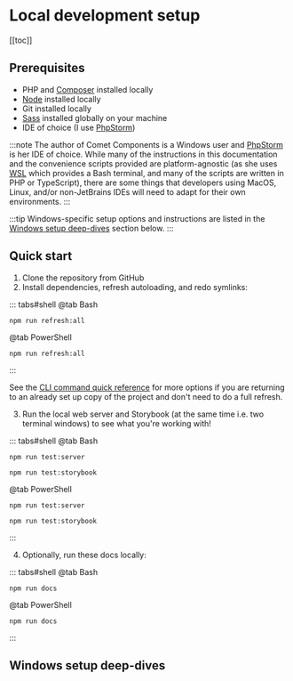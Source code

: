 # Local development setup

[[toc]]

## Prerequisites

- PHP and [Composer](https://getcomposer.org) installed locally
- [Node](https://nodejs.org) installed locally
- Git installed locally
- [Sass](https://sass-lang.com) installed globally on your machine
- IDE of choice (I use [PhpStorm](https://www.jetbrains.com/phpstorm/))

:::note
The author of Comet Components is a Windows user and [PhpStorm](https://www.jetbrains.com/phpstorm/) is her IDE of choice. While many of the instructions in
this documentation and the convenience scripts provided are platform-agnostic (as she uses [WSL](https://learn.microsoft.com/en-us/windows/wsl/) which provides
a Bash terminal, and many of the scripts are written in PHP or TypeScript), there are some things that developers using MacOS, Linux, and/or non-JetBrains IDEs
will need to
adapt for their own environments.
:::

:::tip
Windows-specific setup options and instructions are listed in the [Windows setup deep-dives](#windows-setup-deep-dives) section below.
:::

## Quick start

1. Clone the repository from GitHub
2. Install dependencies, refresh autoloading, and redo symlinks:

::: tabs#shell
@tab Bash
```bash:no-line-numbers
npm run refresh:all
```
@tab PowerShell
```powershell:no-line-numbers
npm run refresh:all
```
:::

See the [CLI command quick reference](./appendices/cli-commands.md) for more options if you are returning to
an already set up copy of the project and don't need to do a full refresh.

3. Run the local web server and Storybook (at the same time i.e. two terminal windows) to see what you're working with!

::: tabs#shell
@tab Bash
```bash:no-line-numbers
npm run test:server
```
```bash:no-line-numbers
npm run test:storybook
```
@tab PowerShell
```powershell:no-line-numbers
npm run test:server
```
```powershell:no-line-numbers
npm run test:storybook
```
:::

4. Optionally, run these docs locally:

::: tabs#shell
@tab Bash
```bash:no-line-numbers
npm run docs
```
@tab PowerShell
```powershell:no-line-numbers
npm run docs
```
:::

## Windows setup deep-dives

